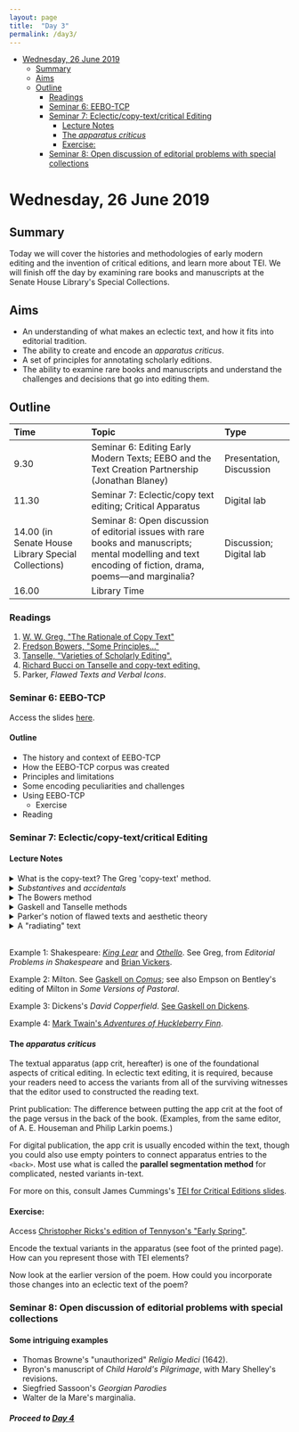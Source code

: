 ```yaml
---
layout: page
title:  "Day 3"
permalink: /day3/
---
```


<!-- TOC depthFrom:1 depthTo:6 withLinks:1 updateOnSave:1 orderedList:0-->

- [Wednesday, 26 June 2019](#wednesday-26-june-2019)
  - [Summary](#summary)
  - [Aims](#aims)
  - [Outline](#outline)
    - [Readings](#readings)
    - [Seminar 6: EEBO-TCP](#seminar-6-eebo-tcp)
    - [Seminar 7: Eclectic/copy-text/critical Editing](#seminar-7-eclecticcopy-textcritical-editing)
      - [Lecture Notes](#lecture-notes)
      - [The *apparatus criticus*](#the-apparatus-criticus)
      - [Exercise:](#exercise)
    - [Seminar 8: Open discussion of editorial problems with special collections](#seminar-8-open-discussion-of-editorial-problems-with-special-collections)

<!-- /TOC -->

# Wednesday, 26 June 2019

## Summary
Today we will cover the histories and methodologies of early modern editing and the invention of critical editions, and learn more about TEI. We will finish off the day by examining rare books and manuscripts at the Senate House Library's Special Collections.

## Aims

- An understanding of what makes an eclectic text, and how it fits into editorial tradition.
- The ability to create and encode an *apparatus criticus*.
- A set of principles for annotating scholarly editions.
- The ability to examine rare books and manuscripts and understand the challenges and decisions that go into editing them.

## Outline

Time | Topic | Type |
:----|:-----|:------|
9.30 | Seminar 6: Editing Early Modern Texts; EEBO and the Text Creation Partnership (Jonathan Blaney) | Presentation, Discussion |
11.30  | Seminar 7: Eclectic/copy text editing; Critical Apparatus | Digital lab |
14.00 (in Senate House Library Special Collections) | Seminar 8: Open discussion of editorial issues with rare books and manuscripts; mental modelling and text encoding of fiction, drama, poems––and marginalia? | Discussion; Digital lab |
16.00 | Library Time |


### Readings

1. [W. W. Greg, "The Rationale of Copy Text"](https://christopherohge.com/greg_rationale_copy-text.pdf)
2. [Fredson Bowers, "Some Principles..."](../readings/bowers_principles.pdf)
3. [Tanselle, "Varieties of Scholarly Editing".](../readings/tanselle_varieties_of_editing.pdf)
4. [Richard Bucci on Tanselle and copy-text editing.](https://christopherohge.com/bucci_on_tanselle_editing_without_copy-text.pdf)
5. Parker, *Flawed Texts and Verbal Icons*.

### Seminar 6: EEBO-TCP

Access the slides [here](eebo-tcp-talk.pdf).

#### Outline

- The history and context of EEBO-TCP
- How the EEBO-TCP corpus was created
- Principles and limitations
- Some encoding peculiarities and challenges
- Using EEBO-TCP
    - Exercise
- Reading

### Seminar 7: Eclectic/copy-text/critical Editing

#### Lecture Notes

<details><summary>What is the copy-text? The Greg 'copy-text' method.</summary>
<br />
<ul>Authorial intention. The goal with so-called "copy-text" editing is to reconstruct the text that comes closest to the author's final intentions.</ul>

<ul>This comes out of two general scenarios:
<br />
1. We have an autograph manuscript and a later printing of the work.
<br />
2. We do not have a manuscript but we have multiple versions of the printed work.</ul>

<ul>In either scenario, the editor choses as "copy text" the earliest version, or (in some rare cases) some other version that appears to be closest to the author's final intentions (see Stephen Crane's <em>Red Badge of Courage</em> as an example of that rare case). Copy text is the basis of your own edited text. Some editors call it the "base text".</ul>

<ul>What did Greg actually argue?<br />

The difference between manuscript-based classical scholarship to print-based editing (i.e. when no ms survives). What the more hasty devotees of the Lachmannian method "failed to understand, or at any rate sufficiently bear in mind, was that <em>authority is never absolute, but only relative</em>" (my emphasis).</ul>

<ul>"[T]he conception of 'copy-text' does not present itself to the classical and to the English editor in quite the same way; indeed, if I am right ... the classical theory of the 'best' or 'most authoritative' manuscript, whether it be held in a reasonable or in an obviously fallacious form, has really nothing to do with the English theory of 'copy-text' at all."</ul>

<ul>It's important to stress that Greg's ideas came out of the context of Renaissance literature, which presents a textual situation that is unique from, and requires different treatment than, more recent literature (i.e., from the nineteenth and twentieth century). (See also Donald Reiman's essay in Greetham.)</ul>

<ul>Authority and essence? "[W]e need to draw a distinction between the significant, or as I shall call 'substantive', readings of the text, those namely that affect the author's meaning or the <em>essence</em> of his expression, and others, such in general as spelling, punctuation, word-division, and the like, affecting mainly its formal presentation, which may be regarded as the accidents, or as I shall call them 'accidentals', of the text."</ul>

<ul>"This distinction is not arbitrary or theoretical, but has an immediate bearing on textual scholarship."</ul>

<ul>We only select a copy-text "on grounds of expediency."</ul>
</details>

<details>
<summary><em>Substantives</em> and <em>accidentals</em></summary>
<br />
<ul>The editor is advised to select <em>substantive</em> (meaningful words) readings from the first or most authoritative printing and the <em>accidentals</em> (punctuation, spelling, capitalisation) from the manuscript or first printed source.</ul>

<ul>Individual choice in choosing among variants, including "the all-important matter of the choice of copy-text".</ul>

<ul>The tyranny of the copy-text: the failure to use individual judgment on variants and to understand the substantive and accidental differences.</ul>

<ul>E.g. Marlowe's <em>Doctor Faustus</em>. The so-called <em>B-text</em> (1616 printing) was used as copy-text in F. S. Boas's now-outdated edition. He compared this to the <em>A-text</em> (1604 printing). Consider the opening line to Faustus's opening soliloquy:<br />
<br />
<em>A-text</em>: Bid <em>Oncaymaeon</em> farewell, <em>Galen</em> come... <br />
<em>B-text</em>: Bid <em>Oeconomy</em> farewell; and <em>Galen</em> come...
<br />
<br />
The name Oncaymaeon was misprinted from copies of the A-text in 1609 and 1611, and reflected in the <em>B-text</em>. But the meter was disrupted, so the <em>B-text</em> also features a semi-colon followed by "and". Boas emended the copy-text to reflect the correct spelling of the name but kept the additions of the semi-colon and the "and" before <em>Galen</em>. What would you do? Would you keep the semi-colon? (this shows that punctuation changes are not always 'accidentals'!)</ul>

<ul>We now know that it is unwise to privilege A or B. Both texts were published after Marlowe's death, and both involved the influence of many hands other than Marlowe. During Boas's and Greg's time, the assumption was simply that the A text was corrupt because it was shorter and had mistakes. But it now appears that both the A and B texts had corruptions.</ul>

<ul>Let's divert for a moment to consider Herman Melville's <em>Moby-Dick</em>. Ahab's soliloquy in Chapter 132, "The Symphony" includes an excellent textual editing puzzle: <br />
<br />
First American edition reads, "Is Ahab, Ahab?"<br />
First English edition reads: "Is it Ahab, Ahab?"
<br />
<br />

How can you chose?</ul>

<ul>Another example from Melville: Was it right for Hershel Parker to emend Melville's line in "Hawthorne and his Mosses" to the "sacred white doe" when the published version reads: "For in this world of lies, Truth is forced to fly like a *scared white doe* in the woodlands; and only by cunning glimpses will she reveal herself, as in Shakespeare and other masters of the great Art of Telling the Truth,--even though it be covertly, and by snatches" (my emphasis). The Northwestern-Newberry critical edition of Melville's Piazza Tales and Other Prose Pieces, edited by Harrison Hayford, Alma MacDougall, and Tanselle (1987), reads "scared white doe," but a new edition of the text, based on the manuscript, was undertaken by Hershel Parker as an appendix to the Second Norton Critical Edition of Moby-Dick (2002), and the Norton Anthology of American Literature has reprinted that text instead of the NN text.</ul>

<ul>Parker justifies the thinking (albeit "edgily") behind the emendation: that the relation of Truth to the sacred is more apt to Melville's other writings, despite the fact that Melville's wife had copied out the word "scared" in the manuscript (*Herman Melville: A Biography*, vol. 1, p. 897). He also notes Melville's own comment that the published text had some errors, and presumes that the "white doe" variant was among them</ul>

<ul>Back to Greg: the circumstances of editing English texts "make it necessary to adopt in formal matters the guidance of some particular early text. If several extant texts of a work form an ancestral series, the <em>earliest</em> will naturally be selected." But this is the straightforward case. The more difficult case comes with multiple authoritative texts: "then although it will be necessary to choose one of them as copy-text, and to follow it in accidentals, this copy-text can be allowed no over-riding or even preponderant authority so far as substantive readings are concerned." The choice of readings depend on the individual judgement of the editor as to "intrinsic merit, so long as by 'merit' we mean the likelihood of their being what the author wrote rather than their appeal to the individual taste of the editor."</ul>

<ul>Sometimes the choice of copy-text "is a matter of convenience rather than of principle". Nevertheless, some principles:
<br />
<br />
1. whether the original reading can be attributed to the author;
<br />
2. whether a later reading is one that the author assented to;
<br />
3. If the answer to (1) is no, then the later reading will be right.
<br />
4. If the answer to (1) is yes, and no to (2), then the original reading should be retained;
<br />
5. If the answers to both (1) and (2) are yes, then the later reading should be adopted.
<br />
<br />
Greg's pragmatism: "The fact is that cases of revision differ so greatly in circumstances and character that it seems impossible to lay down any hard and fast rule as to when an editor should take the original edition as his copy-text and when the revised reprint."</ul>

<ul>Yet: "All that can be said is that if the original be selected, then the author's corrections must be incorporated; and that if the reprint be selected, then the original reading must be restored when that of the reprint is due to unauthorized variation."</ul>

<ul>"My desire is rather to provoke discussion than to lay down the law".</ul>
</details>

<details><summary>The Bowers method</summary>
<br />
<ul>Bowers essentially stretches the argument to the context of nineteenth century editing. He accepts the authority of the manuscript, and that the default assumption of the editor is to privilege the manuscript over the printed source (if there is no evidence the author oversaw the printing, that is). Printing simply introduces too many errors and deviates from the author's wishes.</ul>
</details>

<details><summary>Gaskell and Tanselle methods</summary>
<ul>Gaskell's approach is to generally prioritise the first printed edition.</ul>
<ul>Tanselle's approach is rather pragmatic: are you more interested in the verbal messages in the work, or in the social forces that shaped it?</ul>
<ul>Returning to that texts of documents v. texts of works distinction: not only are they categorically different, but texts of documents may be "faulty witnesses" to the <em>intended work</em>. By accepting the text-as-document, the editor is binding themselves to historical contingencies that may be ultimately unintended.</ul>
<ul>Editors must negotiate whether their judgments are based on artefacts or "trained imagination." <em>Critical editing</em> involves the editor's decision to alter (even if slightly) what is evident in the text-as-document, and to create a new text-as-work through <e>recension</em>. What is that? It is the practice of reconstructing that text by choosing authoritative readings from multiple variants. This can often involve <em>conjectural emendations</em>, which alter the text based on a perceived right than on any reading from a surviving document.</ul>
<ul>"A copy-text is a text to fall back on when all else fails" ("Varieties," 23).</ul>
</details>

<details><summary>Parker's notion of flawed texts and aesthetic theory</summary>
<ul>Why do we think that authority ends with publication?</ul>
<ul>Authors are sometimes subjected to change (both internally and externally) in ways that clearly damage the text.</ul>
<ul>Parker posits that editors could use a combination of aesthetic and cognitive theory to understand the author's <em>original</em> intentions. This might sound like Bowers, but it is not quite the same.</ul>
</details>

<details><summary>A "radiating" text</summary>
<ul>Sometimes a text can only be established from copies of lost originals (more often the case with pre-Renaissance texts, but it still happens in the nineteenth century with, say, newspaper printings of lost manuscript texts of equal authority). A radiating text, first defined by Bowers, is the kind of text for which a copy-text is inappropriate because there is no evidentiary basis on which to determine the authority of multiple copies that "radiate" independently from a lost manuscript or typescript.</ul>
<ul>Bucci: Tanselle's recommendation to "move beyond" Greg's "often useful but nevertheless inherently restrictive concept" allows us to understand editorial problems more immediately, and with less technical prejudice.</ul>
</details>
<br />

Example 1: Shakespeare: [<em>King Lear</em>](../readings/greg-on-king-lear.pdf) and [<em>Othello</em>](../readings/greg-on-othello.pdf). See Greg, from *Editorial Problems in Shakespeare* and [Brian Vickers](https://www.the-tls.co.uk/articles/public/norton-new-oxford-shakespeare/).

Example 2: Milton. See [Gaskell on <em>Comus</em>](../readings/Gaskell_on_Milton.pdf); see also Empson on Bentley's editing of Milton in <em>Some Versions of Pastoral</em>.

Example 3: Dickens's <em>David Copperfield</em>. [See Gaskell on Dickens](../readings/Gaskell_on_Dickens.pdf).

Example 4: [Mark Twain's <em>Adventures of Huckleberry Finn</em>](http://www.marktwainproject.org/xtf/view?docId=works/MTDP10000.xml;chunk.id=laf858;toc.depth=1;toc.id=la0854;citations=;style=work;brand=mtp#X).

#### The *apparatus criticus*
The textual apparatus (app crit, hereafter) is one of the foundational aspects of critical editing. In eclectic text editing, it is required, because your readers need to access the variants from all of the surviving witnesses that the editor used to constructed the reading text.

Print publication: The difference between putting the app crit at the foot of the page versus in the back of the book. (Examples, from the same editor, of A. E. Houseman and Philip Larkin poems.)

For digital publication, the app crit is usually encoded within the text, though you could also use empty pointers to connect apparatus entries to the `<back>`. Most use what is called the **parallel segmentation method** for complicated, nested variants in-text.

For more on this, consult James Cummings's [TEI for Critical Editions slides](../TEI-critical-editions.pdf).  

#### Exercise:

Access [Christopher Ricks's edition of Tennyson's "Early Spring"](../readings/tennyson_early-spring-Ricks-edition.pdf).

Encode the textual variants in the apparatus (see foot of the printed page). How can you represent those with TEI elements?

Now look at the earlier version of the poem. How could you incorporate those changes into an eclectic text of the poem?

### Seminar 8: Open discussion of editorial problems with special collections

#### Some intriguing examples

- Thomas Browne's "unauthorized" *Religio Medici* (1642).
- Byron's manuscript of *Child Harold's Pilgrimage*, with Mary Shelley's revisions.
- Siegfried Sassoon's *Georgian Parodies*
- Walter de la Mare's marginalia.


##### Proceed to [Day 4](day4.md)
